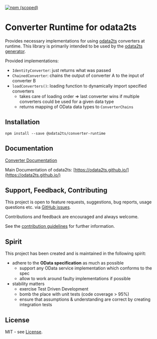 [![npm (scoped)](https://img.shields.io/npm/v/@odata2ts/converter-runtime?style=for-the-badge)](https://www.npmjs.com/package/@odata2ts/converter-runtime)

# Converter Runtime for odata2ts

Provides necessary implementations for using [odata2ts](https://github.com/odata2ts/odata2ts) converters at runtime.
This library is primarily intended to be used by the 
[odata2ts generator](https://www.npmjs.com/package/@odata2ts/odata2ts).

Provided implementations:
* `IdentityConverter`: just returns what was passed 
* `ChainedConverter`: chains the output of converter A to the input of converter B
* `loadConverters()`: loading function to dynamically import specified converters
  * takes care of loading order => last converter wins if multiple converters could be used for a given data type
  * returns mapping of OData data types to `ConverterChains`

## Installation
```
npm install --save @odata2ts/converter-runtime
```

## Documentation
[Converter Documentation](https://odata2ts.github.io/docs/generator/converters)

Main Documentation of odata2ts: [https://odata2ts.github.io/](https://odata2ts.github.io/)

## Support, Feedback, Contributing
This project is open to feature requests, suggestions, bug reports, usage questions etc.
via [GitHub issues](https://github.com/odata2ts/converter/issues).

Contributions and feedback are encouraged and always welcome.

See the [contribution guidelines](https://github.com/odata2ts/converter/blob/main/CONTRIBUTING.md) for further information.

## Spirit
This project has been created and is maintained in the following spirit:

* adhere to the **OData specification** as much as possible
  * support any OData service implementation which conforms to the spec
  * allow to work around faulty implementations if possible
* stability matters
  * exercise Test Driven Development
  * bomb the place with unit tests (code coverage > 95%)
  * ensure that assumptions & understanding are correct by creating integration tests

## License
MIT - see [License](./LICENSE).
